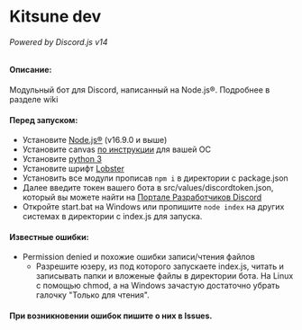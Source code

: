 # Kitsune dev
###### Powered by Discord.js v14

#### Описание:
Модульный бот для Discord, написанный на Node.js®. Подробнее в разделе wiki

#### Перед запуском:
- Установите [Node.js®](https://nodejs.org/) (v16.9.0 и выше) 
- Установите canvas [по инструкции](https://github.com/Automattic/node-canvas/wiki) для вашей ОС
- Установите [python 3](https://www.python.org/downloads/)
- Установите шрифт [Lobster](https://fonts.google.com/specimen/Lobster)
- Установить все модули прописав `npm i` в директории с package.json
- Далее введите токен вашего бота в src/values/discordtoken.json, который вы можете найти на [Портале Разработчиков Discord](https://discord.com/developers/)
- Откройте start.bat на Windows или пропишите `node index` на других системах в директории с index.js для запуска.

#### Известные ошибки:
- Permission denied и похожие ошибки записи/чтения файлов 
  - Разрешите юзеру, из под которого запускаете index.js, читать и записывать папки и вложеные файлы в директории бота. На Linux с помощью chmod, а на Windows зачастую достаточно убрать галочку "Только для чтения".

#### При возникновении ошибок пишите о них в Issues.

